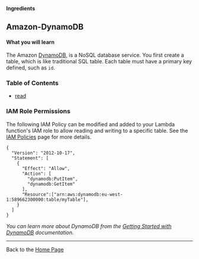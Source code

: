 #### Ingredients
## Amazon-DynamoDB <a id="title"></a>

#### What you will learn

The Amazon [DynamoDB](https://aws.amazon.com/dynamodb), is a NoSQL database service.
You first create a table, which is like traditional SQL table.  Each table must have a primary key defined, such as ```id```.


### Table of Contents
 * [read](read#title)


### IAM Role Permissions

The following IAM Policy can be modified and added to your Lambda function's IAM role to allow reading and writing to a specific table.
See the [IAM Policies](../IAM_POLICIES.md) page for more details.

```
{
  "Version": "2012-10-17",
  "Statement": [
    {
      "Effect": "Allow",
      "Action": [
        "dynamodb:PutItem",
        "dynamodb:GetItem"
      ],
      "Resource":["arn:aws:dynamodb:eu-west-1:589662300000:table/myTable"],
    }
  ]
}
```

 *You can learn more about DynamoDB from the [Getting Started with DynamoDB](http://docs.aws.amazon.com/amazondynamodb/latest/gettingstartedguide/Welcome.html) documentation.*


<hr />

Back to the [Home Page](../../README.md#title)

